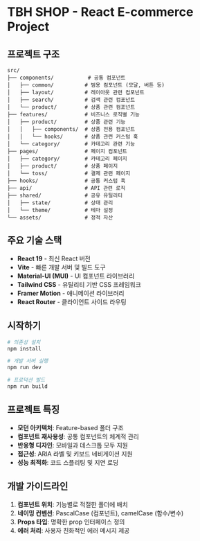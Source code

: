 # TBH SHOP - React E-commerce Project

## 프로젝트 구조

```
src/
├── components/           # 공통 컴포넌트
│   ├── common/          # 범용 컴포넌트 (모달, 버튼 등)
│   ├── layout/          # 레이아웃 관련 컴포넌트
│   ├── search/          # 검색 관련 컴포넌트
│   └── product/         # 상품 관련 컴포넌트
├── features/            # 비즈니스 로직별 기능
│   ├── product/         # 상품 관련 기능
│   │   ├── components/  # 상품 전용 컴포넌트
│   │   └── hooks/       # 상품 관련 커스텀 훅
│   └── category/        # 카테고리 관련 기능
├── pages/               # 페이지 컴포넌트
│   ├── category/        # 카테고리 페이지
│   ├── product/         # 상품 페이지
│   └── toss/            # 결제 관련 페이지
├── hooks/               # 공통 커스텀 훅
├── api/                 # API 관련 로직
├── shared/              # 공유 유틸리티
│   ├── state/           # 상태 관리
│   └── theme/           # 테마 설정
└── assets/              # 정적 자산
```

## 주요 기술 스택

- **React 19** - 최신 React 버전
- **Vite** - 빠른 개발 서버 및 빌드 도구
- **Material-UI (MUI)** - UI 컴포넌트 라이브러리
- **Tailwind CSS** - 유틸리티 기반 CSS 프레임워크
- **Framer Motion** - 애니메이션 라이브러리
- **React Router** - 클라이언트 사이드 라우팅

## 시작하기

```bash
# 의존성 설치
npm install

# 개발 서버 실행
npm run dev

# 프로덕션 빌드
npm run build
```

## 프로젝트 특징

- **모던 아키텍처**: Feature-based 폴더 구조
- **컴포넌트 재사용성**: 공통 컴포넌트의 체계적 관리
- **반응형 디자인**: 모바일과 데스크톱 모두 지원
- **접근성**: ARIA 라벨 및 키보드 네비게이션 지원
- **성능 최적화**: 코드 스플리팅 및 지연 로딩

## 개발 가이드라인

1. **컴포넌트 위치**: 기능별로 적절한 폴더에 배치
2. **네이밍 컨벤션**: PascalCase (컴포넌트), camelCase (함수/변수)
3. **Props 타입**: 명확한 prop 인터페이스 정의
4. **에러 처리**: 사용자 친화적인 에러 메시지 제공
